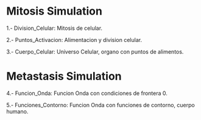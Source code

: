 #            Mitosis Simulation

1.- Division_Celular:
  Mitosis de celular.

2.- Puntos_Activacion:
  Alimentacion y division celular.

3.- Cuerpo_Celular:
  Universo Celular, organo con puntos de alimentos.


#            Metastasis Simulation

4.- Funcion_Onda:
  Funcion Onda con condiciones de frontera 0.

5.- Funciones_Contorno:
  Funcion Onda con funciones de contorno, cuerpo humano.
